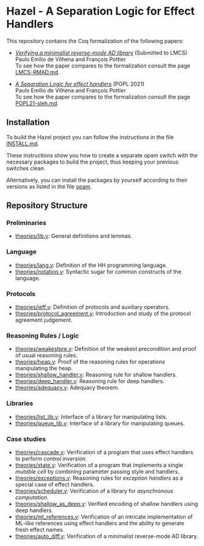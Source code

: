 # Hazel - A Separation Logic for Effect Handlers

This repository contains the Coq formalization of the following papers:

- [*Verifying a minimalist reverse-mode AD library*](http://cambium.inria.fr/~fpottier/publis/de-vilhena-pottier-verifying-rmad.pdf) (Submitted to LMCS)  
  Paulo Emílio de Vilhena and François Pottier  
  To see how the paper compares to the
  formalization consult the page [LMCS-RMAD.md](papers/LMCS-RMAD.md).

- [*A Separation Logic for effect handlers*](http://cambium.inria.fr/~fpottier/publis/de-vilhena-pottier-sleh.pdf) (POPL 2021)  
  Paulo Emílio de Vilhena and François Pottier  
  To see how the paper compares to the
  formalization consult the page [POPL21-sleh.md](papers/POPL21-sleh.md).


## Installation

To build the Hazel project you can follow the
instructions in the file [INSTALL.md](../INSTALL.md).

These instructions show you how to create a separate opam switch with the
necessary packages to build the project, thus keeping your previous
switches clean.

Alternatively, you can install the packages by yourself
according to their versions as listed in the file [opam](../opam).


## Repository Structure

### Preliminaries

 - [theories/lib.v](theories/lib.v): General definitions and lemmas.

### Language

 - [theories/lang.v](theories/lang.v): Definition of the HH programming language.
 - [theories/notation.v](theories/notation.v): Syntactic sugar for common
   constructs of the language.

### Protocols

 - [theories/ieff.v](theories/ieff.v): Definition of protocols and
   auxiliary operators.
 - [theories/protocol_agreement.v](theories/protocol_agreement.v): Introduction and
   study of the protocol agreement judgement.

### Reasoning Rules / Logic

 - [theories/weakestpre.v](theories/weakestpre.v): Definition of the weakest
   precondition and proof of usual reasoning rules.
 - [theories/heap.v](theories/heap.v): Proof of the reasoning rules for
   operations manipulating the heap.
 - [theories/shallow_handler.v](theories/shallow_handler.v): Reasoning rule for shallow handlers.
 - [theories/deep_handler.v](theories/deep_handler.v): Reasoning rule for deep handlers.
 - [theories/adequacy.v](theories/adequacy.v): Adequacy theorem.

### Libraries

 - [theories/list_lib.v](theories/list_lib.v): Interface of a library for
   manipulating lists.
 - [theories/queue_lib.v](theories/queue_lib.v): Interface of a library for
    manipulating queues.

### Case studies

 - [theories/cascade.v](theories/cascade.v): Verification of a program that
   uses effect handlers to perform *control inversion*.
 - [theories/state.v](theories/state.v): Verification of a program that
   implements a single *mutable cell* by combining parameter passing style
   and handlers.
 - [theories/exceptions.v](theories/exceptions.v): Reasoning rules for
   *exception handlers* as a special case of effect handlers.
 - [theories/scheduler.v](theories/scheduler.v): Verification of a library for
   *asynchronous computation*.
 - [theories/shallow_as_deep.v](theories/shallow_as_deep.v): Verified encoding
   of shallow handlers using deep handlers.
 - [theories/ml_references.v](theories/ml_references.v): Verification of an
   intricate implementation of ML-like references using effect handlers and
   the ability to generate fresh effect names.
 - [theories/auto_diff.v](theories/auto_diff.v): Verification of a
   minimalist reverse-mode AD library.
